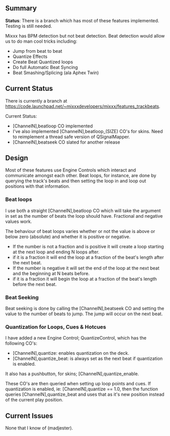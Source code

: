 ## Summary

**Status**: There is a branch which has most of these features
implemented. Testing is still needed.

Mixxx has BPM detection but not beat detection. Beat detection would
allow us to do man cool tricks including:

  - Jump from beat to beat
  - Quantize Effects
  - Create Beat Quantized loops
  - Do full Automatic Beat Syncing
  - Beat Smashing/Splicing (ala Aphex Twin)

## Current Status

There is currently a branch at
<https://code.launchpad.net/~mixxxdevelopers/mixxx/features_trackbeats>.

Current Status:

  - \[ChannelN\],beatloop CO implemented
  - I've also implemented \[ChannelN\],beatloop\_(SIZE) CO's for skins.
    Need to reimplement a thread safe version of QSignalMapper.
  - \[ChannelN\],beatseek CO slated for another release

## Design

Most of these features use Engine Controls which interact and
communicate amongst each other. Beat loops, for instance, are done by
querying the track's beats and then setting the loop in and loop out
positions with that information.

### Beat loops

I use both a straight \[ChannelN\],beatloop CO which will take the
argument in set as the number of beats the loop should have. Fractional
and negative values work.

The behaviour of beat loops varies whether or not the value is above or
below zero (absolute) and whether it is positive or negative.

  - If the number is not a fraction and is positive it will create a
    loop starting at the next loop and ending N loops after.
  - if it is a fraction it will end the loop at a fraction of the beat's
    length after the next beat.
  - If the number is negative it will set the end of the loop at the
    next beat and the beginning at N beats before.
  - if it is a fraction it will begin the loop at a fraction of the
    beat's length before the next beat.

### Beat Seeking

Beat seeking is done by calling the \[ChannelN\],beatseek CO and setting
the value to the number of beats to jump. The jump will occur on the
next beat.

### Quantization for Loops, Cues & Hotcues

I have added a new Engine Control; QuantizeControl, which has the
following CO's:

  - \[ChannelN\],quantize: enables quantization on the deck.
  - \[ChannelN\],quantize\_beat: is always set as the next beat if
    quantization is enabled.

It also has a pushbutton, for skins; \[ChannelN\],quantize\_enable.

These CO's are then queried when setting up loop points and cues. If
quantization is enabled, ie: \[ChannelN\],quantize == 1.0, then the
function queries \[ChannelN\],quantize\_beat and uses that as it's new
position instead of the current play position.

## Current Issues

None that I know of (madjester).
